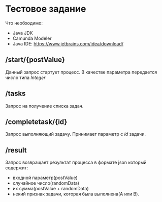 # Тестовое задание

Что необходимо:

* Java JDK
* Camunda Modeler
* Java IDE: https://www.jetbrains.com/idea/download/


## /start/{postValue}
Данный запрос стартует процесс. В качестве параметра передается число типа *Integer*

## /tasks
Запрос на получение списка задач.

## /completetask/{id}
Запрос выполняющий задачу. Принимает параметр с *id* задачи.

## /result
Запрос возвращает результат процесса в формате json который содержит:
* входной параметр(postValue)
* случайное число(randomData)
* их сумма(postValue + randomData)
* некий признак задачи, которая была выполнена(A или B).
 